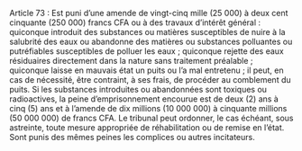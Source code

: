 Article 73 : Est puni d’une amende de vingt-cinq mille (25 000) à deux cent cinquante (250 000) francs CFA ou à des travaux d’intérêt général :
quiconque introduit des substances ou matières susceptibles de nuire à la salubrité des eaux ou abandonne des matières ou substances polluantes ou putréfiables susceptibles de polluer les eaux ;
quiconque rejette des eaux résiduaires directement dans la nature sans traitement préalable ;
quiconque laisse en mauvais état un puits ou l’a mal entretenu ; il peut, en cas de nécessité, être contraint, à ses frais, de procéder au comblement du puits.
Si les substances introduites ou abandonnées sont toxiques ou radioactives, la peine d’emprisonnement encourue est de deux (2) ans à cinq (5) ans et à l’amende de dix millions (10 000 000) à cinquante millions (50 000 000) de francs CFA.
Le tribunal peut ordonner, le cas échéant, sous astreinte, toute mesure appropriée de réhabilitation ou de remise en l’état.
Sont punis des mêmes peines les complices ou autres incitateurs.